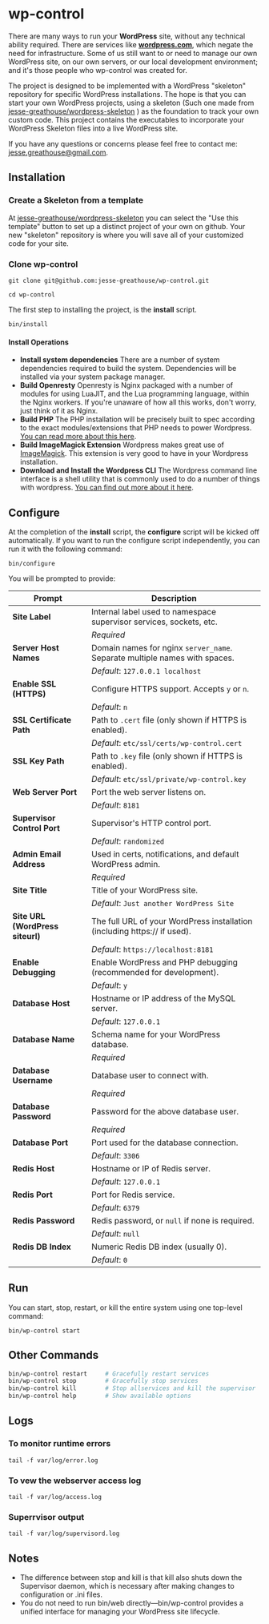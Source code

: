 # wp-control

There are many ways to run your **WordPress** site, without any technical ability required. There are services like **[wordpress.com](https://wordpress.com/)**, which negate the need for infrastructure. Some of us still want to or need to manage our own WordPress site, on our own servers, or our local development environment; and it's those people who wp-control was created for.

The project is designed to be implemented with a WordPress "skeleton" repository for specific WordPress installations. The hope is that you can start your own WordPress projects, using a skeleton (Such one made from  [jesse-greathouse/wordpress-skeleton](https://github.com/jesse-greathouse/wordpress-skeleton) ) as the foundation to track your own custom code. This project contains the executables to incorporate your WordPress Skeleton files into a live WordPress site.

If you have any questions or concerns please feel free to contact me: <jesse.greathouse@gmail.com>.

## Installation

### Create a Skeleton from a template

At [jesse-greathouse/wordpress-skeleton](https://github.com/jesse-greathouse/wordpress-skeleton) you can select the "Use this template" button to set up a distinct project of your own on github. Your new "skeleton" repository is where you will save all of your customized code for your site.

### Clone wp-control

`git clone git@github.com:jesse-greathouse/wp-control.git`

`cd wp-control`

The first step to installing the project, is the **install** script.

`bin/install`

#### Install Operations

- **Install system dependencies** There are a number of system dependencies required to build the system. Dependencies will be installed via your system package manager.
- **Build Openresty** Openresty is Nginx packaged with a number of modules for using LuaJIT, and the Lua programming language, within the Nginx workers. If you're unaware of how all this works, don't worry, just think of it as Nginx.
- **Build PHP** The PHP installation will be precisely built to spec according to the exact modules/extensions that PHP needs to power Wordpress. [You can read more about this here](https://make.wordpress.org/hosting/handbook/server-environment/).
- **Build ImageMagick Extension** Wordpress makes great use of [ImageMagick](https://imagemagick.org/index.php). This extension is very good to have in your Wordpress installation.
- **Download and Install the Wordpress CLI** The Wordpress command line interface is a shell utility that is commonly used to do a number of things with wordpress. [You can find out more about it here](https://wp-cli.org/).

## Configure

At the completion of the **install** script, the **configure** script will be kicked off automatically. If you want to run the configure script independently, you can run it with the following command:

`bin/configure`

You will be prompted to provide:

| Prompt                           | Description                                                                |
| -------------------------------- | -------------------------------------------------------------------------- |
| **Site Label**                   | Internal label used to namespace supervisor services, sockets, etc.        |
|                                  | *Required*                                                                 |
| **Server Host Names**            | Domain names for nginx `server_name`. Separate multiple names with spaces. |
|                                  | *Default*: `127.0.0.1 localhost`                                           |
| **Enable SSL (HTTPS)**           | Configure HTTPS support. Accepts `y` or `n`.                               |
|                                  | *Default*: `n`                                                             |
| **SSL Certificate Path**         | Path to `.cert` file (only shown if HTTPS is enabled).                     |
|                                  | *Default*: `etc/ssl/certs/wp-control.cert`                                 |
| **SSL Key Path**                 | Path to `.key` file (only shown if HTTPS is enabled).                      |
|                                  | *Default*: `etc/ssl/private/wp-control.key`                                |
| **Web Server Port**              | Port the web server listens on.                                            |
|                                  | *Default*: `8181`                                                          |
| **Supervisor Control Port**      | Supervisor's HTTP control port.                                            |
|                                  | *Default*: `randomized`                                                    |
| **Admin Email Address**          | Used in certs, notifications, and default WordPress admin.                 |
|                                  | *Required*                                                                 |
| **Site Title**                   | Title of your WordPress site.                                              |
|                                  | *Default*: `Just another WordPress Site`                                   |
| **Site URL (WordPress siteurl)** | The full URL of your WordPress installation (including https\:// if used). |
|                                  | *Default*: `https://localhost:8181`                                        |
| **Enable Debugging**             | Enable WordPress and PHP debugging (recommended for development).          |
|                                  | *Default*: `y`                                                             |
| **Database Host**                | Hostname or IP address of the MySQL server.                                |
|                                  | *Default*: `127.0.0.1`                                                     |
| **Database Name**                | Schema name for your WordPress database.                                   |
|                                  | *Required*                                                                 |
| **Database Username**            | Database user to connect with.                                             |
|                                  | *Required*                                                                 |
| **Database Password**            | Password for the above database user.                                      |
|                                  | *Required*                                                                 |
| **Database Port**                | Port used for the database connection.                                     |
|                                  | *Default*: `3306`                                                          |
| **Redis Host**                   | Hostname or IP of Redis server.                                            |
|                                  | *Default*: `127.0.0.1`                                                     |
| **Redis Port**                   | Port for Redis service.                                                    |
|                                  | *Default*: `6379`                                                          |
| **Redis Password**               | Redis password, or `null` if none is required.                             |
|                                  | *Default*: `null`                                                          |
| **Redis DB Index**               | Numeric Redis DB index (usually 0).                                        |
|                                  | *Default*: `0`                                                             |

## Run

You can start, stop, restart, or kill the entire system using one top-level command:

`bin/wp-control start`

## Other Commands

```bash
bin/wp-control restart     # Gracefully restart services
bin/wp-control stop        # Gracefully stop services
bin/wp-control kill        # Stop allservices and kill the supervisor
bin/wp-control help        # Show available options
```

## Logs

### To monitor runtime errors

`tail -f var/log/error.log`

### To vew the webserver access log

`tail -f var/log/access.log`

### Superrvisor output

`tail -f var/log/supervisord.log`

## Notes

- The difference between stop and kill is that kill also shuts down the Supervisor daemon, which is necessary after making changes to configuration or .ini files.
- You do not need to run bin/web directly—bin/wp-control provides a unified interface for managing your WordPress site lifecycle.

